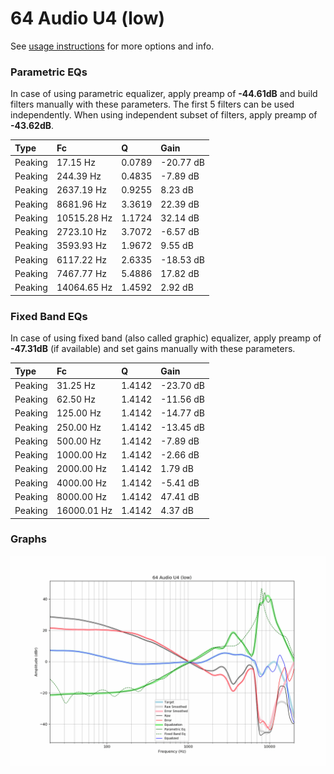 # 64 Audio U4 (low)
See [usage instructions](https://github.com/jaakkopasanen/AutoEq#usage) for more options and info.

### Parametric EQs
In case of using parametric equalizer, apply preamp of **-44.61dB** and build filters manually
with these parameters. The first 5 filters can be used independently.
When using independent subset of filters, apply preamp of **-43.62dB**.

| Type    | Fc          |      Q | Gain      |
|:--------|:------------|:-------|:----------|
| Peaking | 17.15 Hz    | 0.0789 | -20.77 dB |
| Peaking | 244.39 Hz   | 0.4835 | -7.89 dB  |
| Peaking | 2637.19 Hz  | 0.9255 | 8.23 dB   |
| Peaking | 8681.96 Hz  | 3.3619 | 22.39 dB  |
| Peaking | 10515.28 Hz | 1.1724 | 32.14 dB  |
| Peaking | 2723.10 Hz  | 3.7072 | -6.57 dB  |
| Peaking | 3593.93 Hz  | 1.9672 | 9.55 dB   |
| Peaking | 6117.22 Hz  | 2.6335 | -18.53 dB |
| Peaking | 7467.77 Hz  | 5.4886 | 17.82 dB  |
| Peaking | 14064.65 Hz | 1.4592 | 2.92 dB   |

### Fixed Band EQs
In case of using fixed band (also called graphic) equalizer, apply preamp of **-47.31dB**
(if available) and set gains manually with these parameters.

| Type    | Fc          |      Q | Gain      |
|:--------|:------------|:-------|:----------|
| Peaking | 31.25 Hz    | 1.4142 | -23.70 dB |
| Peaking | 62.50 Hz    | 1.4142 | -11.56 dB |
| Peaking | 125.00 Hz   | 1.4142 | -14.77 dB |
| Peaking | 250.00 Hz   | 1.4142 | -13.45 dB |
| Peaking | 500.00 Hz   | 1.4142 | -7.89 dB  |
| Peaking | 1000.00 Hz  | 1.4142 | -2.66 dB  |
| Peaking | 2000.00 Hz  | 1.4142 | 1.79 dB   |
| Peaking | 4000.00 Hz  | 1.4142 | -5.41 dB  |
| Peaking | 8000.00 Hz  | 1.4142 | 47.41 dB  |
| Peaking | 16000.01 Hz | 1.4142 | 4.37 dB   |

### Graphs
![](./64%20Audio%20U4%20(low).png)